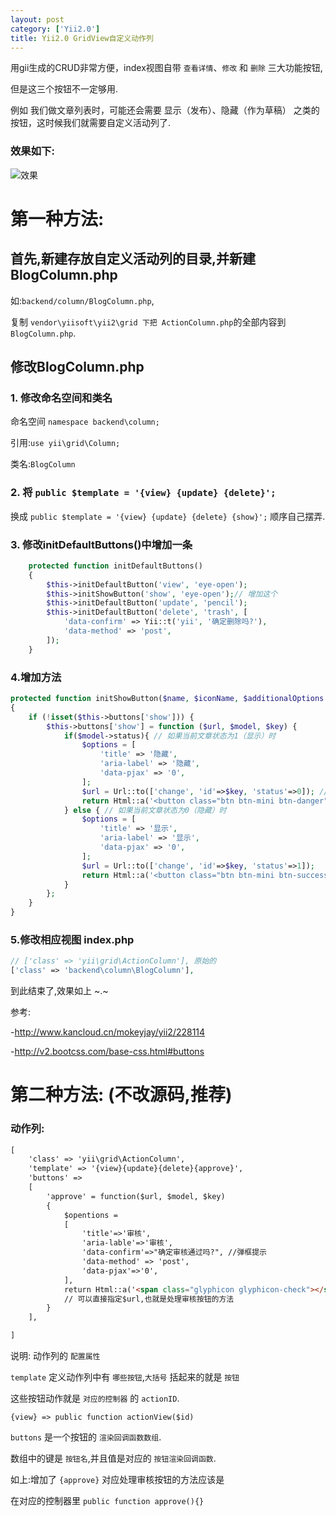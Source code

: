 ```yaml
---
layout: post
category: ['Yii2.0']
title: Yii2.0 GridView自定义动作列
---
```

用gii生成的CRUD非常方便，index视图自带 `查看详情`、`修改` 和 `删除` 三大功能按钮,

但是这三个按钮不一定够用.

例如 我们做文章列表时，可能还会需要 显示（发布）、隐藏（作为草稿） 之类的按钮，这时候我们就需要自定义活动列了.

### 效果如下:

![效果](http://oi2atwmcz.bkt.clouddn.com/WX20170516-163806.png)

# 第一种方法:
## 首先,新建存放自定义活动列的目录,并新建BlogColumn.php
如:`backend/column/BlogColumn.php`,

复制 `vendor\yiisoft\yii2\grid 下把 ActionColumn.php`的全部内容到`BlogColumn.php`.

## 修改BlogColumn.php

### 1. 修改命名空间和类名

命名空间 `namespace backend\column;`

引用:`use yii\grid\Column;`

类名:`BlogColumn`
### 2. 将 `public $template = '{view} {update} {delete}';`

换成 `public $template = '{view} {update} {delete} {show}';` 顺序自己摆弄.

### 3. 修改initDefaultButtons()中增加一条
```php
    protected function initDefaultButtons()
    {
        $this->initDefaultButton('view', 'eye-open');
        $this->initShowButton('show', 'eye-open');// 增加这个
        $this->initDefaultButton('update', 'pencil');
        $this->initDefaultButton('delete', 'trash', [
            'data-confirm' => Yii::t('yii', '确定删除吗?'),
            'data-method' => 'post',
        ]);
    }
```
### 4.增加方法
```php
protected function initShowButton($name, $iconName, $additionalOptions = [])
{
    if (!isset($this->buttons['show'])) {
        $this->buttons['show'] = function ($url, $model, $key) {
            if($model->status){ // 如果当前文章状态为1（显示）时
                $options = [
                    'title' => '隐藏',
                    'aria-label' => '隐藏',
                    'data-pjax' => '0',
                ];
                $url = Url::to(['change', 'id'=>$key, 'status'=>0]); // 手动生成url
                return Html::a('<button class="btn btn-mini btn-danger" type="button">点击隐藏</button>', $url, $options);
            } else { // 如果当前文章状态为0（隐藏）时
                $options = [
                    'title' => '显示',
                    'aria-label' => '显示',
                    'data-pjax' => '0',
                ];
                $url = Url::to(['change', 'id'=>$key, 'status'=>1]);
                return Html::a('<button class="btn btn-mini btn-success" type="button">点击显示</button>', $url, $options);
            }
        };
    }
}
```

### 5.修改相应视图 index.php
```php
// ['class' => 'yii\grid\ActionColumn'], 原始的
['class' => 'backend\column\BlogColumn'],
```

到此结束了,效果如上 ~.~

参考:

-<http://www.kancloud.cn/mokeyjay/yii2/228114>

-<http://v2.bootcss.com/base-css.html#buttons>

# 第二种方法: (不改源码,推荐)

### 动作列:
```html
[
    'class' => 'yii\grid\ActionColumn',
    'template' => '{view}{update}{delete}{approve}',
    'buttons' =>
    [
        'approve' = function($url, $model, $key)
        {
            $opentions =
            [
                'title'=>'审核',
                'aria-lable'=>'审核',
                'data-confirm'=>"确定审核通过吗?", //弹框提示
                'data-method' => 'post',
                'data-pjax'=>'0',
            ],
            return Html::a('<span class="glyphicon glyphicon-check"></span>',$url, $options);
            // 可以直接指定$url,也就是处理审核按钮的方法
        }
    ],

]
```
说明: 动作列的 `配置属性`

`template` 定义动作列中有 `哪些按钮`,`大括号` 括起来的就是 `按钮`

这些按钮动作就是 `对应的控制器` 的 `actionID`.

`{view} => public function actionView($id)`

`buttons` 是一个按钮的 `渲染回调函数数组`.

数组中的键是 `按钮名`,并且值是对应的 `按钮渲染回调函数`.

如上:增加了 `{approve}` 对应处理审核按钮的方法应该是

在对应的控制器里 `public function approve(){}`
